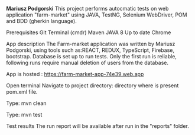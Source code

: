 <b>Mariusz Podgorski</b>
This project performs autocmatic tests on web application "farm-market" using JAVA, TestNG, Selenium WebDriver, POM and BDD (gherkin language).

Prerequisites
Git
Terminal (cmdr)
Maven
JAVA 8 
Up to date Chrome


App description 
The Farm-market application was written by Mariusz Podgorski, using tools such as:REACT, REDUX, TypeScript, Firebase, bootstrap.
Database is set up to run tests. Only the first run is reliable, following runs require manual deletion of users from the database.


App is hosted : https://farm-market-app-74e39.web.app



Open terminal
Navigate to project directory: directory where is present pom.xml file.

Type: mvn clean

Type: mvn test

Test results
The run report will be available after run in the "reports" folder.

